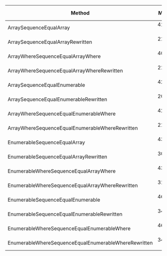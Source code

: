 |                                               Method |     Mean |    Error |   StdDev |  Gen 0 | Gen 1 | Gen 2 | Allocated |
|----------------------------------------------------- |---------:|---------:|---------:|-------:|------:|------:|----------:|
|                              ArraySequenceEqualArray | 41.33 ns | 0.086 ns | 0.072 ns | 0.0095 |     - |     - |      40 B |
|                     ArraySequenceEqualArrayRewritten | 21.74 ns | 0.186 ns | 0.165 ns | 0.0048 |     - |     - |      20 B |
|                    ArrayWhereSequenceEqualArrayWhere | 40.89 ns | 0.485 ns | 0.454 ns | 0.0095 |     - |     - |      40 B |
|           ArrayWhereSequenceEqualArrayWhereRewritten | 21.61 ns | 0.410 ns | 0.384 ns | 0.0048 |     - |     - |      20 B |
|                         ArraySequenceEqualEnumerable | 42.60 ns | 0.402 ns | 0.313 ns | 0.0105 |     - |     - |      44 B |
|                ArraySequenceEqualEnumerableRewritten | 20.22 ns | 0.368 ns | 0.344 ns | 0.0057 |     - |     - |      24 B |
|               ArrayWhereSequenceEqualEnumerableWhere | 42.35 ns | 0.434 ns | 0.385 ns | 0.0105 |     - |     - |      44 B |
|      ArrayWhereSequenceEqualEnumerableWhereRewritten | 21.14 ns | 0.303 ns | 0.283 ns | 0.0057 |     - |     - |      24 B |
|                         EnumerableSequenceEqualArray | 43.43 ns | 0.449 ns | 0.420 ns | 0.0105 |     - |     - |      44 B |
|                EnumerableSequenceEqualArrayRewritten | 30.97 ns | 0.411 ns | 0.385 ns | 0.0105 |     - |     - |      44 B |
|               EnumerableWhereSequenceEqualArrayWhere | 43.42 ns | 0.539 ns | 0.504 ns | 0.0105 |     - |     - |      44 B |
|      EnumerableWhereSequenceEqualArrayWhereRewritten | 31.02 ns | 0.269 ns | 0.252 ns | 0.0105 |     - |     - |      44 B |
|                    EnumerableSequenceEqualEnumerable | 46.38 ns | 0.203 ns | 0.159 ns | 0.0114 |     - |     - |      48 B |
|           EnumerableSequenceEqualEnumerableRewritten | 34.09 ns | 0.420 ns | 0.373 ns | 0.0114 |     - |     - |      48 B |
|          EnumerableWhereSequenceEqualEnumerableWhere | 46.03 ns | 0.493 ns | 0.461 ns | 0.0114 |     - |     - |      48 B |
| EnumerableWhereSequenceEqualEnumerableWhereRewritten | 34.36 ns | 0.687 ns | 0.735 ns | 0.0114 |     - |     - |      48 B |